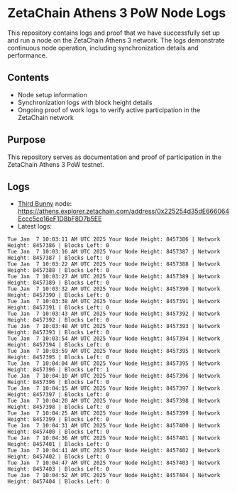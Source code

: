 # ZetaChain Athens 3 PoW Node Logs
This repository contains logs and proof that we have successfully set up and run a node on the ZetaChain Athens 3 network. The logs demonstrate continuous node operation, including synchronization details and performance.

## Contents
- Node setup information
- Synchronization logs with block height details
- Ongoing proof of work logs to verify active participation in the ZetaChain network

## Purpose
This repository serves as documentation and proof of participation in the ZetaChain Athens 3 PoW testnet.

## Logs

- [Third Bunny](https://thirdbunny.xyz/) node: https://athens.explorer.zetachain.com/address/0x225254d35dE666064Eccc5ce16eF1D8bF8D7b5EE
- Latest logs:
```
Tue Jan  7 10:03:11 AM UTC 2025 Your Node Height: 8457386 | Network Height: 8457386 | Blocks Left: 0
Tue Jan  7 10:03:16 AM UTC 2025 Your Node Height: 8457387 | Network Height: 8457387 | Blocks Left: 0
Tue Jan  7 10:03:22 AM UTC 2025 Your Node Height: 8457388 | Network Height: 8457388 | Blocks Left: 0
Tue Jan  7 10:03:27 AM UTC 2025 Your Node Height: 8457389 | Network Height: 8457389 | Blocks Left: 0
Tue Jan  7 10:03:32 AM UTC 2025 Your Node Height: 8457390 | Network Height: 8457390 | Blocks Left: 0
Tue Jan  7 10:03:38 AM UTC 2025 Your Node Height: 8457391 | Network Height: 8457391 | Blocks Left: 0
Tue Jan  7 10:03:43 AM UTC 2025 Your Node Height: 8457392 | Network Height: 8457392 | Blocks Left: 0
Tue Jan  7 10:03:48 AM UTC 2025 Your Node Height: 8457393 | Network Height: 8457393 | Blocks Left: 0
Tue Jan  7 10:03:54 AM UTC 2025 Your Node Height: 8457394 | Network Height: 8457394 | Blocks Left: 0
Tue Jan  7 10:03:59 AM UTC 2025 Your Node Height: 8457395 | Network Height: 8457395 | Blocks Left: 0
Tue Jan  7 10:04:04 AM UTC 2025 Your Node Height: 8457395 | Network Height: 8457396 | Blocks Left: 1
Tue Jan  7 10:04:10 AM UTC 2025 Your Node Height: 8457396 | Network Height: 8457396 | Blocks Left: 0
Tue Jan  7 10:04:15 AM UTC 2025 Your Node Height: 8457397 | Network Height: 8457397 | Blocks Left: 0
Tue Jan  7 10:04:20 AM UTC 2025 Your Node Height: 8457398 | Network Height: 8457398 | Blocks Left: 0
Tue Jan  7 10:04:25 AM UTC 2025 Your Node Height: 8457399 | Network Height: 8457399 | Blocks Left: 0
Tue Jan  7 10:04:31 AM UTC 2025 Your Node Height: 8457400 | Network Height: 8457400 | Blocks Left: 0
Tue Jan  7 10:04:36 AM UTC 2025 Your Node Height: 8457401 | Network Height: 8457401 | Blocks Left: 0
Tue Jan  7 10:04:41 AM UTC 2025 Your Node Height: 8457402 | Network Height: 8457402 | Blocks Left: 0
Tue Jan  7 10:04:47 AM UTC 2025 Your Node Height: 8457403 | Network Height: 8457403 | Blocks Left: 0
Tue Jan  7 10:04:52 AM UTC 2025 Your Node Height: 8457404 | Network Height: 8457404 | Blocks Left: 0
```

